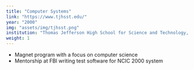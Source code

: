```yaml
---
title: "Computer Systems"
link: "https://www.tjhsst.edu/"
year: "2000"
img: "assets/img/tjhsst.png"
institution: "Thomas Jefferson High School for Science and Technology, Annandale, VA"
weight: 1
---
```

- Magnet program with a focus on computer science
- Mentorship at FBI writing test software for NCIC 2000 system